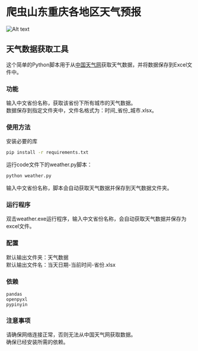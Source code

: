 # 爬虫山东重庆各地区天气预报

![Alt text](https://img-blog.csdnimg.cn/direct/55357f61faf34994ba93c845e0ff8542.png)

## 天气数据获取工具

这个简单的Python脚本用于从[中国天气网](http://www.weather.com.cn/textFC/chongqing.shtml)获取天气数据，并将数据保存到Excel文件中。

### 功能
输入中文省份名称，获取该省份下所有城市的天气数据。    
数据保存到指定文件夹中，文件名格式为：时间_省份_城市.xlsx。  

### 使用方法
安装必要的库

```bash
pip install -r requirements.txt
```

运行code文件下的weather.py脚本：

```bash
python weather.py
```

输入中文省份名称，脚本会自动获取天气数据并保存到天气数据文件夹。

### 运行程序
双击weather.exe运行程序，输入中文省份名称，会自动获取天气数据并保存为excel文件。

### 配置
默认输出文件夹：天气数据  
默认输出文件名：当天日期-当前时间-省份.xlsx

### 依赖
```
pandas
openpyxl
pypinyin
```
### 注意事项
请确保网络连接正常，否则无法从中国天气网获取数据。  
确保已经安装所需的依赖。